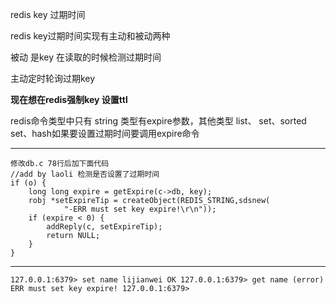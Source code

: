 redis  key 过期时间

redis key过期时间实现有主动和被动两种

被动 是key 在读取的时候检测过期时间

主动定时轮询过期key 

**现在想在redis强制key 设置ttl**

redis命令类型中只有 string 类型有expire参数，其他类型 list、 set、sorted set、hash如果要设置过期时间要调用expire命令


----------


    修改db.c 78行后加下面代码
    //add by laoli 检测是否设置了过期时间
    if (o) {
    	long long expire = getExpire(c->db, key);
    	robj *setExpireTip = createObject(REDIS_STRING,sdsnew(
    	        "-ERR must set key expire!\r\n"));
    	if (expire < 0) {
    		addReply(c, setExpireTip);
    		return NULL;
    	}
    }
    


----------
`127.0.0.1:6379> set name lijianwei
OK
127.0.0.1:6379> get name
(error) ERR must set key expire!
127.0.0.1:6379>`





    
    

